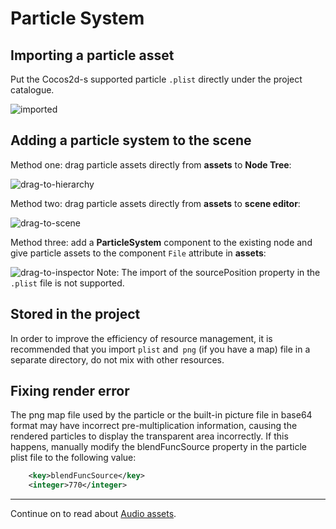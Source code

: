 # Particle System

## Importing a particle asset
Put the Cocos2d-s supported particle `.plist` directly under the project catalogue.

![imported](particle/imported.png)

## Adding a particle system to the scene
Method one: drag particle assets directly from **assets** to **Node Tree**:

![drag-to-hierarchy](particle/drag-to-hierarchy.png)

Method two: drag particle assets directly from **assets** to **scene editor**:

![drag-to-scene](particle/drag-to-scene.png)

Method three: add a **ParticleSystem** component to the existing node and give particle assets to the component `File` attribute in **assets**:

![drag-to-inspector](particle/drag-to-inspector.png)
Note: The import of the sourcePosition property in the `.plist` file is not supported.

## Stored in the project

In order to improve the efficiency of resource management, it is recommended that you import `plist` and` png` (if you have a map) file in a separate directory, do not mix with other resources.

## Fixing render error 

The png map file used by the particle or the built-in picture file in base64 format may have incorrect pre-multiplication information, causing the rendered particles to  display the transparent area incorrectly. If this happens, manually modify the blendFuncSource property in the particle plist file to the following value:

```xml
    <key>blendFuncSource</key>
    <integer>770</integer>
```
<hr>

Continue on to read about [Audio assets](audio-asset.md).
